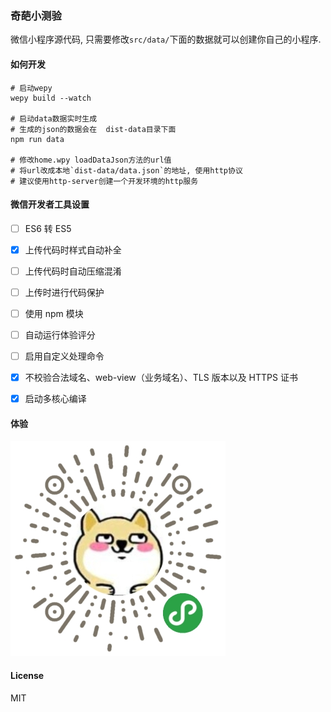 ### 奇葩小测验
微信小程序源代码, 只需要修改`src/data/`下面的数据就可以创建你自己的小程序.


#### 如何开发
```text
# 启动wepy
wepy build --watch

# 启动data数据实时生成
# 生成的json的数据会在  dist-data目录下面
npm run data

# 修改home.wpy loadDataJson方法的url值
# 将url改成本地`dist-data/data.json`的地址, 使用http协议
# 建议使用http-server创建一个开发环境的http服务
```


#### 微信开发者工具设置
- [ ] ES6 转 ES5
- [x] 上传代码时样式自动补全
- [ ] 上传代码时自动压缩混淆
- [ ] 上传时进行代码保护
- [ ] 使用 npm 模块
- [ ] 自动运行体验评分
- [ ] 启用自定义处理命令
- [x] 不校验合法域名、web-view（业务域名）、TLS 版本以及 HTTPS 证书
- [x] 启动多核心编译


#### 体验
![ScreenShot](https://github.com/AJLoveChina/wechat-qipaceyan/blob/master/xiaochenxu.jpg)

#### License
MIT
